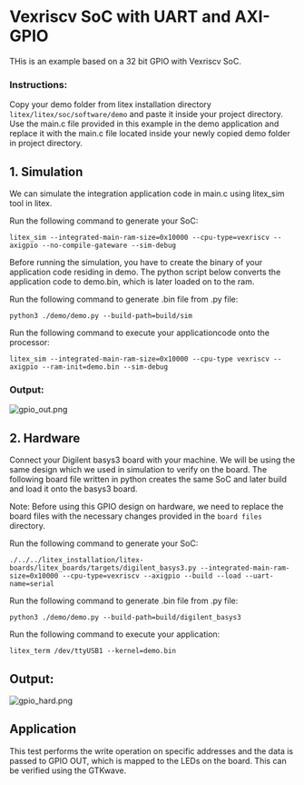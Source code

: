 # Vexriscv SoC with UART and AXI-GPIO
THis is an example based on a 32 bit GPIO with Vexriscv SoC.

### Instructions:
Copy your demo folder from litex installation directory ``litex/litex/soc/software/demo`` and paste it inside your project directory. Use the main.c file provided in this example in the demo application and replace it with the main.c file located inside your newly copied demo folder in project directory.

## 1. Simulation

We can simulate the integration application code in main.c using litex_sim tool in litex.

Run the following command to generate your SoC:
```
litex_sim --integrated-main-ram-size=0x10000 --cpu-type=vexriscv --axigpio --no-compile-gateware --sim-debug
```
Before running the simulation, you have to create the binary of your application code residing in demo. The python script below converts the application code to demo.bin, which is later loaded on to the ram.

Run the following command to generate .bin file from .py file:
```
python3 ./demo/demo.py --build-path=build/sim
```
Run the following command to execute your applicationcode onto the processor:
```
litex_sim --integrated-main-ram-size=0x10000 --cpu-type vexriscv --axigpio --ram-init=demo.bin --sim-debug
```
### Output:
![gpio_out.png](/home/users/moin.ijaz/Pictures/gpio_out.png "Optional title")

## 2. Hardware
Connect your Digilent basys3 board with your machine. We will be using the same design which we used in simulation to verify on the board. The following board file written in python creates the same SoC and later build and load it onto the basys3 board.

Note: Before using this GPIO design on hardware, we need to replace the board files with the necessary changes provided in the ``board files`` directory. 

Run the following command to generate your SoC:
```
./../../litex_installation/litex-boards/litex_boards/targets/digilent_basys3.py --integrated-main-ram-size=0x10000 --cpu-type=vexriscv --axigpio --build --load --uart-name=serial
```

Run the following command to generate .bin file from .py file:

```
python3 ./demo/demo.py --build-path=build/digilent_basys3
```


Run the following command to execute your application:
```
litex_term /dev/ttyUSB1 --kernel=demo.bin
```

## Output:
![gpio_hard.png](/home/users/moin.ijaz/Pictures/gpio_hard.png "Optional title")

## Application
This test performs the write operation on specific addresses and the data is passed to GPIO OUT, which is mapped to the LEDs on the board. This can be verified using the GTKwave.